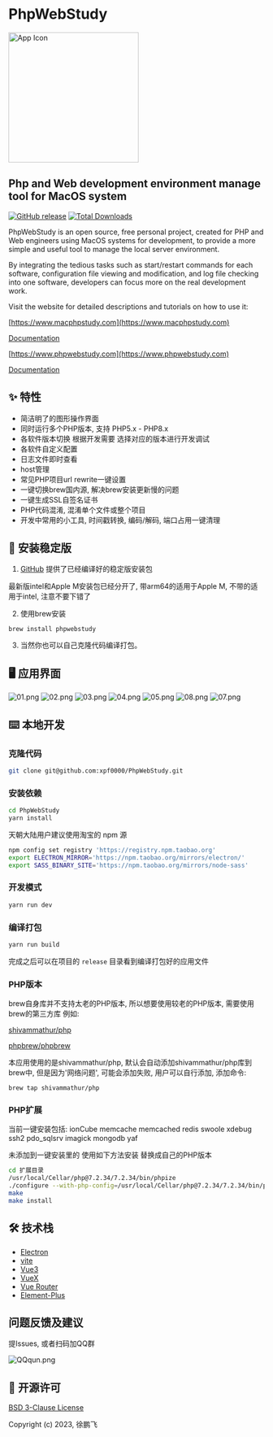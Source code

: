 # PhpWebStudy

<img src="http://mbimage.ybvips.com/electron/phpwebstudy/screenshots/512x512.png" width="256" alt="App Icon" />

## Php and Web development environment manage tool for MacOS system

[![GitHub release](https://img.shields.io/github/release/xpf0000/PhpWebStudy.svg)](https://github.com/xpf0000/PhpWebStudy/releases)  [![Total Downloads](https://img.shields.io/github/downloads/xpf0000/PhpWebStudy/total.svg)](https://github.com/xpf0000/PhpWebStudy/releases)

PhpWebStudy is an open source, free personal project, created for PHP and Web engineers using MacOS systems for development, to provide a more simple and useful tool to manage the local server environment.

By integrating the tedious tasks such as start/restart commands for each software, configuration file viewing and modification, and log file checking into one software, developers can focus more on the real development work.

Visit the website for detailed descriptions and tutorials on how to use it:

[https://www.macphpstudy.com](https://www.macphpstudy.com)

[Documentation](https://www.macphpstudy.com/help-0-1.html)

[https://www.phpwebstudy.com](https://www.phpwebstudy.com)

[Documentation](https://www.phpwebstudy.com/help-0-1.html)

## ✨ 特性

- 简洁明了的图形操作界面
- 同时运行多个PHP版本, 支持 PHP5.x - PHP8.x
- 各软件版本切换 根据开发需要 选择对应的版本进行开发调试
- 各软件自定义配置
- 日志文件即时查看
- host管理
- 常见PHP项目url rewrite一键设置
- 一键切换brew国内源, 解决brew安装更新慢的问题
- 一键生成SSL自签名证书
- PHP代码混淆, 混淆单个文件或整个项目
- 开发中常用的小工具, 时间戳转换, 编码/解码, 端口占用一键清理

## 💽 安装稳定版

1. [GitHub](https://github.com/xpf0000/PhpWebStudy/releases) 提供了已经编译好的稳定版安装包

最新版intel和Apple M安装包已经分开了, 带arm64的适用于Apple M, 不带的适用于intel, 注意不要下错了


2. 使用brew安装

```
brew install phpwebstudy
```

3. 当然你也可以自己克隆代码编译打包。

## 🖥 应用界面

![01.png](https://www.macphpstudy.com/image/index/main.png)
![02.png](https://www.macphpstudy.com/image/index/screen3.png)
![03.png](https://www.macphpstudy.com/image/index/screen4.png)
![04.png](http://mbimage.ybvips.com/electron/phpwebstudy/screenshots/04.png)
![05.png](http://mbimage.ybvips.com/electron/phpwebstudy/screenshots/05.png)
![08.png](https://www.macphpstudy.com/image/index/screen7.png)
![07.png](https://www.macphpstudy.com/image/index/screen8.png)

## ⌨️ 本地开发

### 克隆代码

```bash
git clone git@github.com:xpf0000/PhpWebStudy.git
```

### 安装依赖

```bash
cd PhpWebStudy
yarn install
```

天朝大陆用户建议使用淘宝的 npm 源

```bash
npm config set registry 'https://registry.npm.taobao.org'
export ELECTRON_MIRROR='https://npm.taobao.org/mirrors/electron/'
export SASS_BINARY_SITE='https://npm.taobao.org/mirrors/node-sass'
```

### 开发模式

```bash
yarn run dev
```

### 编译打包

```bash
yarn run build
```

完成之后可以在项目的 `release` 目录看到编译打包好的应用文件

### PHP版本

brew自身库并不支持太老的PHP版本, 所以想要使用较老的PHP版本, 需要使用brew的第三方库
例如:

[shivammathur/php](https://github.com/shivammathur/homebrew-php)

[phpbrew/phpbrew](https://github.com/phpbrew/phpbrew)

本应用使用的是shivammathur/php, 默认会自动添加shivammathur/php库到brew中, 但是因为'网络问题', 可能会添加失败,
用户可以自行添加, 添加命令:

```
brew tap shivammathur/php
```

### PHP扩展

当前一键安装包括: ionCube memcache memcached redis swoole xdebug ssh2 pdo_sqlsrv imagick mongodb yaf

未添加到一键安装里的 使用如下方法安装 替换成自己的PHP版本

```bash
cd 扩展目录
/usr/local/Cellar/php@7.2.34/7.2.34/bin/phpize
./configure --with-php-config=/usr/local/Cellar/php@7.2.34/7.2.34/bin/php-config
make
make install
```


## 🛠 技术栈

- [Electron](https://electronjs.org/)
- [vite](https://vitejs.dev/)
- [Vue3](https://v3.vuejs.org/)
- [VueX](https://vuex.vuejs.org/)
- [Vue Router](https://router.vuejs.org/)
- [Element-Plus](https://element-plus.org/en-US/)

## 问题反馈及建议

提Issues, 或者扫码加QQ群

![QQqun.png](http://mbimage.ybvips.com/electron/imageresize/QQqun.png)

## 📜 开源许可

[BSD 3-Clause License](https://github.com/xpf0000/PhpWebStudy/blob/master/LICENSE)

Copyright (c) 2023, 徐鹏飞

